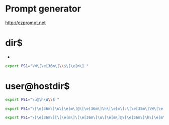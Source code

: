<!-- TITLE: Prompt -->
<!-- SUBTITLE: A quick summary of Prompt -->

# Prompt generator

http://ezprompt.net
# dir$
* 
```sh
export PS1="\W\[\e[36m\]\\$\[\e[m\] "
```

# user@hostdir$ 
```sh
export PS1="\u@\h\W\\$ "
```

```sh
export PS1="\[\e[36m\]\u\[\e[m\]@\[\e[36m\]\h\[\e[m\]:\[\e[35m\]\W\[\e[m\] \[\e[36m\]\\$\[\e[m\] "
```

```sh
export PS1="\[\e[36m\][\[\e[m\]\[\e[36m\]\u\[\e[m\]@\[\e[36m\]\h\[\e[m\]:\[\e[35m\]\W\[\e[m\]\[\e[36m\]]\[\e[m\]\[\e[36m\]\\$\[\e[m\] "
```